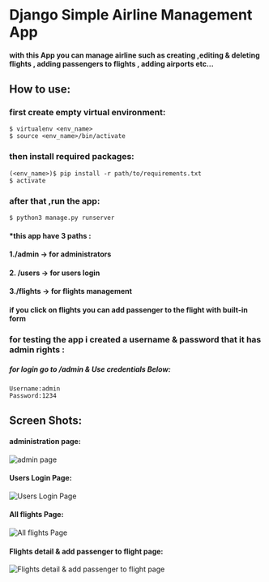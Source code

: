 # Django Simple Airline Management App

#### with this App you can manage airline such as creating ,editing & deleting flights , adding passengers to flights , adding airports etc...
## How to use:
### first create empty virtual environment:

	$ virtualenv <env_name>
    $ source <env_name>/bin/activate

### then install required packages:
    (<env_name>)$ pip install -r path/to/requirements.txt
	$ activate
### after that ,run the app:

	$ python3 manage.py runserver

#### *this app have 3 paths :
#### 1./admin -> for administrators
#### 2. /users -> for users login
#### 3./flights -> for flights management
#### if you click on flights you can add passenger to the flight with built-in form
### for testing the app i created a username & password that it has admin rights :
##### for login go to /admin & Use credentials Below:

	Username:admin
	Password:1234

## Screen Shots:
#### administration page:
![admin page](https://cdn.discordapp.com/attachments/699293782331490304/1003646564289486909/unknown.png)
#### Users Login Page:
![Users Login Page](https://cdn.discordapp.com/attachments/699293782331490304/1003652539251708035/unknown.png)
#### All flights Page:

![All flights Page](https://cdn.discordapp.com/attachments/699293782331490304/1003646653334552667/unknown.png)
#### Flights detail & add passenger to flight page:
![Flights detail & add passenger to flight page](https://cdn.discordapp.com/attachments/699293782331490304/1003652698723336342/unknown.png)



